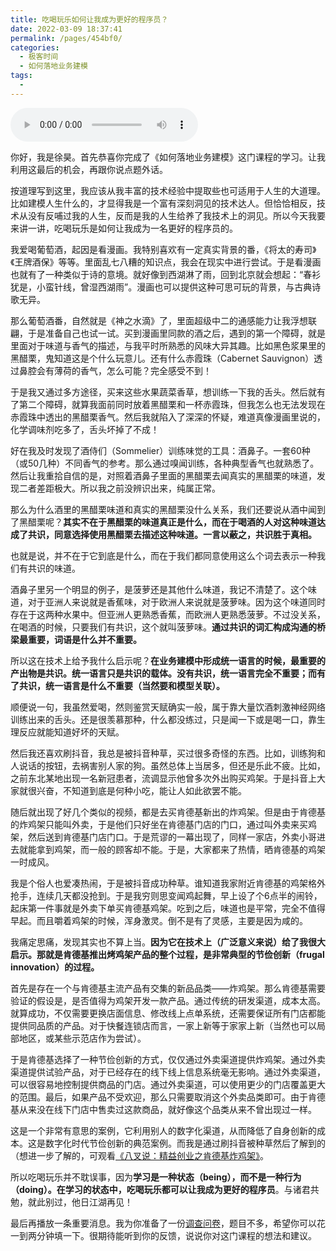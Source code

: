 ```yaml
---
title: 吃喝玩乐如何让我成为更好的程序员？
date: 2022-03-09 18:37:41
permalink: /pages/454bf0/
categories:
  - 极客时间
  - 如何落地业务建模
tags:
  - 
---
```

<audio title="结束语.吃喝玩乐如何让我成为更好的程序员？" src="https://static001.geekbang.org/resource/audio/0d/6b/0de57f732883e9c9dbd3e7731e63c66b.mp3" controls="controls"></audio> 
<p>你好，我是徐昊。首先恭喜你完成了《如何落地业务建模》这门课程的学习。让我利用这最后的机会，再跟你说点题外话。</p><p>按道理写到这里，我应该从我丰富的技术经验中提取些也可适用于人生的大道理。比如建模人生什么的，才显得我是一个富有深刻洞见的技术达人。但恰恰相反，技术从没有反哺过我的人生，反而是我的人生给养了我技术上的洞见。所以今天我要来讲一讲，吃喝玩乐是如何让我成为一名更好的程序员的。</p><p>我爱喝葡萄酒，起因是看漫画。我特别喜欢有一定真实背景的番，《将太的寿司》《王牌酒保》等等。里面乱七八糟的知识点，我会在现实中进行尝试。于是看漫画也就有了一种类似于诗的意境。就好像到西湖淋了雨，回到北京就会想起：“春衫犹是，小蛮针线，曾湿西湖雨”。漫画也可以提供这种可思可玩的背景，与古典诗歌无异。</p><p>那么葡萄酒番，自然就是《神之水滴》了，里面超级中二的通感能力让我浮想联翩，于是准备自己也试一试。买到漫画里同款的酒之后，遇到的第一个障碍，就是里面对于味道与香气的描述，与我平时所熟悉的风味大异其趣。比如黑色浆果里的黑醋栗，鬼知道这是个什么玩意儿。还有什么赤霞珠（Cabernet Sauvignon）透过鼻腔会有薄荷的香气，怎么可能？完全感受不到！</p><!-- [[[read_end]]] --><p>于是我又通过多方途径，买来这些水果蔬菜香草，想训练一下我的舌头。然后就有了第二个障碍，就算我面前同时放着黑醋栗和一杯赤霞珠，但我怎么也无法发现在赤霞珠中透出的黑醋栗香气。然后我就陷入了深深的怀疑，难道真像漫画里说的，化学调味剂吃多了，舌头坏掉了不成！</p><p>好在我及时发现了酒侍们（Sommelier）训练味觉的工具：酒鼻子。一套60种（或50几种）不同香气的参考。那么通过嗅闻训练，各种典型香气也就熟悉了。然后让我重拾自信的是，对照着酒鼻子里面的黑醋栗去闻真实的黑醋栗的味道，发现二者差距极大。所以我之前没辨识出来，纯属正常。</p><p>那么为什么酒里的黑醋栗味道和真实的黑醋栗没什么关系，我们还要说从酒中闻到了黑醋栗呢？<strong>其实不在于黑醋栗的味道真正是什么，而在于喝酒的人对这种味道达成了共识，同意选择使用黑醋栗去描述这种味道。一言以蔽之，共识胜于真相。</strong></p><p>也就是说，并不在于它到底是什么，而在于我们都同意使用这么个词去表示一种我们有共识的味道。</p><p>酒鼻子里另一个明显的例子，是菠萝还是其他什么味道，我记不清楚了。这个味道，对于亚洲人来说就是香蕉味，对于欧洲人来说就是菠萝味。因为这个味道同时存在于这两种水果中。但亚洲人更熟悉香蕉，而欧洲人更熟悉菠萝。不过没关系，在喝酒的时候，只要我们有共识，这个就叫菠萝味。<strong>通过共识的词汇构成沟通的桥梁最重要，词语是什么并不重要。</strong></p><p>所以这在技术上给予我什么启示呢？<strong>在业务建模中形成统一语言的时候，最重要的产出物是共识。统一语言只是共识的载体。没有共识，统一语言完全不重要；而有了共识，统一语言是什么不重要（当然要和模型关联）。</strong></p><p>顺便说一句，我虽然爱喝，然则鉴赏天赋确实一般，属于靠大量饮酒刺激神经网络训练出来的舌头。还是很羡慕那种，什么都没练过，只是闻一下或是喝一口，靠生理反应就能知道好坏的天赋。</p><p>然后我还喜欢刷抖音，我总是被抖音种草，买过很多奇怪的东西。比如，训练狗和人说话的按钮，去祸害别人家的狗。虽然总体上当居多，但还是乐此不疲。比如，之前东北某地出现一名新冠患者，流调显示他曾多次外出购买鸡架。于是抖音上大家就很兴奋，不知道到底是何种小吃，能让人如此欲罢不能。</p><p>随后就出现了好几个类似的视频，都是去买肯德基新出的炸鸡架。但是由于肯德基的炸鸡架只能叫外卖，于是他们只好坐在肯德基门店的门口，通过叫外卖来买鸡架，然后送到肯德基门店门口。于是荒谬的一幕出现了，同样一家店，外卖小哥进去就能拿到鸡架，而一般的顾客却不能。于是，大家都来了热情，晒肯德基的鸡架一时成风。</p><p>我是个俗人也爱凑热闹，于是被抖音成功种草。谁知道我家附近肯德基的鸡架格外抢手，连续几天都没抢到。于是我穷则思变闻鸡起舞，早上设了个6点半的闹铃，起床第一件事就是外卖下单买肯德基鸡架。吃到之后，味道也是平常，完全不值得早起。而且嚼着鸡架的时候，浑身激灵。倒不是有了灵感，主要是因为咸的。</p><p>我痛定思痛，发现其实也不算上当。<strong>因为它在技术上（广泛意义来说）给了我很大启示。那就是肯德基推出烤鸡架产品的整个过程，是非常典型的节俭创新（frugal innovation）的过程。</strong></p><p>首先是存在一个与肯德基主流产品有交集的新品品类——炸鸡架。那么肯德基需要验证的假设是，是否值得为鸡架开发一款产品。通过传统的研发渠道，成本太高。就算成功，不仅需要更换店面信息、修改线上点单系统，还需要保证所有门店都能提供同品质的产品。对于快餐连锁店而言，一家上新等于家家上新（当然也可以局部地区，或某些示范店作为尝试）。</p><p>于是肯德基选择了一种节俭创新的方式，仅仅通过外卖渠道提供炸鸡架。通过外卖渠道提供试验产品，对于已经存在的线下线上信息系统毫无影响。通过外卖渠道，可以很容易地控制提供商品的门店。通过外卖渠道，可以使用更少的门店覆盖更大的范围。最后，如果产品不受欢迎，那么只需要取消这个外卖品类即可。由于肯德基从来没在线下门店中售卖过这款商品，就好像这个品类从来不曾出现过一样。</p><p>这是一个非常有意思的案例，它利用别人的数字化渠道，从而降低了自身创新的成本。这是数字化时代节俭创新的典范案例。而我是通过刷抖音被种草然后了解到的（想进一步了解的，可观看<a href="https://mp.weixin.qq.com/s/L-jo51l58p_Kfvd0fwuTvA">《八叉说：精益创业之肯德基炸鸡架》</a>。</p><p>所以吃喝玩乐并不耽误事，因为<strong>学习是一种状态（being），而不是一种行为（doing）。在学习的状态中，吃喝玩乐都可以让我成为更好的程序员</strong>。与诸君共勉，就此别过，他日江湖再见！</p><p>最后再播放一条重要消息。我为你准备了一份<a href="https://jinshuju.net/f/fBCGVh">调查问卷</a>，题目不多，希望你可以花一到两分钟填一下。很期待能听到你的反馈，说说你对这门课程的想法和建议。</p>